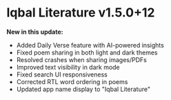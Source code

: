 # Iqbal Literature v1.5.0+12

**New in this update:**
- Added Daily Verse feature with AI-powered insights
- Fixed poem sharing in both light and dark themes
- Resolved crashes when sharing images/PDFs
- Improved text visibility in dark mode
- Fixed search UI responsiveness
- Corrected RTL word ordering in poems
- Updated app name display to "Iqbal Literature" 